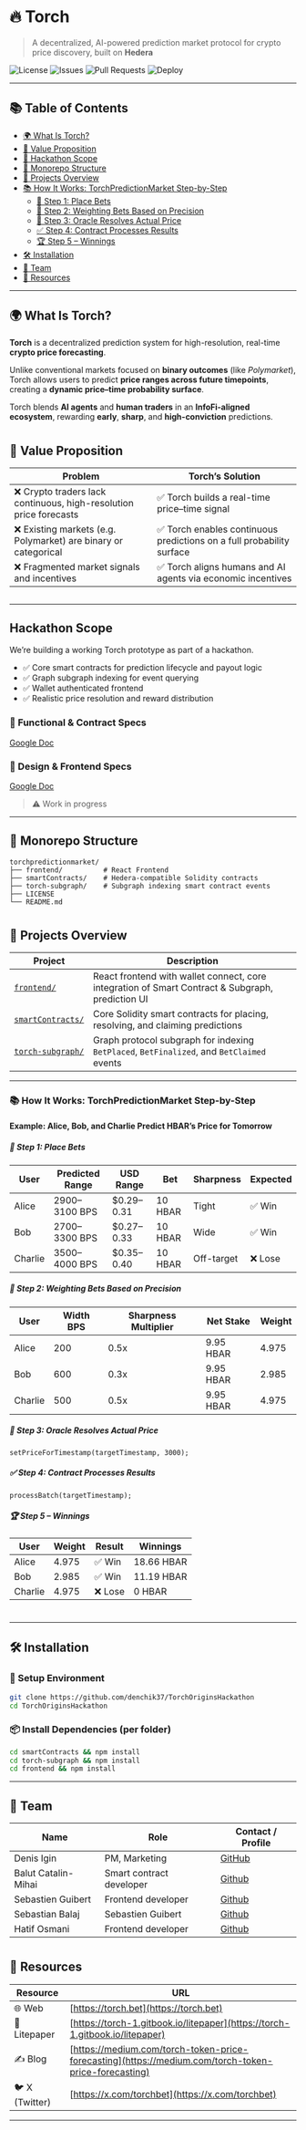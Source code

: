# 🔥 Torch

> A decentralized, AI-powered prediction market protocol for crypto price discovery, built on **Hedera**

![License](https://img.shields.io/github/license/denchik37/TorchOriginsHackathon)
![Issues](https://img.shields.io/github/issues/denchik37/TorchOriginsHackathon)
![Pull Requests](https://img.shields.io/github/issues-pr/denchik37/TorchOriginsHackathon)
![Deploy](https://img.shields.io/badge/deploy-Hedera_Mainnet-2ea44f)

---

## 📚 Table of Contents

- [🌍 What Is Torch?](#-what-is-torch)
- [💎 Value Proposition](#-value-proposition)
- [🏁 Hackathon Scope](#hackathon-scope)
- [🧱 Monorepo Structure](#-monorepo-structure)
- [📁 Projects Overview](#-projects-overview)
- [📚 How It Works: TorchPredictionMarket Step-by-Step](#-how-it-works-torchpredictionmarket-step-by-step)
  - [🧾 Step 1: Place Bets](#-step-1-place-bets)
  - [🧮 Step 2: Weighting Bets Based on Precision](#-step-2-weighting-bets-based-on-precision)
  - [🔮 Step 3: Oracle Resolves Actual Price](#-step-3-oracle-resolves-actual-price)
  - [✅ Step 4: Contract Processes Results](#-step-4-contract-processes-results)
  - [🏆 Step 5 – Winnings](#-step-5--winnings)
- [🛠️ Installation](#-installation)
- [🤝 Team](#-team)
- [🔗 Resources](#-resources)

---

## 🌍 What Is Torch?

**Torch** is a decentralized prediction system for high-resolution, real-time **crypto price forecasting**.

Unlike conventional markets focused on **binary outcomes** (like _Polymarket_), Torch allows users to predict **price ranges across future timepoints**, creating a **dynamic price–time probability surface**.

Torch blends **AI agents** and **human traders** in an **InfoFi-aligned ecosystem**, rewarding **early**, **sharp**, and **high-conviction** predictions.

#

## 💎 Value Proposition

| Problem                                         | Torch’s Solution                                    |
|------------------------------------------------|----------------------------------------------------|
| ❌ Crypto traders lack continuous, high-resolution price forecasts | ✅ Torch builds a real-time price–time signal        |
| ❌ Existing markets (e.g. Polymarket) are binary or categorical   | ✅ Torch enables continuous predictions on a full probability surface |
| ❌ Fragmented market signals and incentives                        | ✅ Torch aligns humans and AI agents via economic incentives |

##
---

## Hackathon Scope

We’re building a working Torch prototype as part of a hackathon.

- ✅ Core smart contracts for prediction lifecycle and payout logic  
- ✅ Graph subgraph indexing for event querying  
- ✅ Wallet authenticated frontend  
- ✅ Realistic price resolution and reward distribution  

### 📄 Functional & Contract Specs  
[Google Doc](https://docs.google.com/document/d/1aKkVzq7iILSpPRT327vxOGVfcCCzwlWwrrcCx9HPXnA/edit)

### 🎨 Design & Frontend Specs  
[Google Doc](https://docs.google.com/document/d/15gglInxKkXICz9hhw3A2YnUqXs00CRjPEVfndv7MCPY/edit)

> ⚠️ Work in progress

---

## 🧱 Monorepo Structure

```
torchpredictionmarket/
├── frontend/          # React Frontend
├── smartContracts/    # Hedera-compatible Solidity contracts
├── torch-subgraph/    # Subgraph indexing smart contract events
├── LICENSE
└── README.md          
```

#

## 📁 Projects Overview

| Project         | Description |
|-----------------|-------------|
| [`frontend/`](./frontend) | React frontend with wallet connect, core integration of Smart Contract & Subgraph, prediction UI |
| [`smartContracts/`](./smartContracts) | Core Solidity smart contracts for placing, resolving, and claiming predictions |
| [`torch-subgraph/`](./torch-subgraph) | Graph protocol subgraph for indexing `BetPlaced`, `BetFinalized`, and `BetClaimed` events |

---

### 📚 **How It Works: TorchPredictionMarket** Step-by-Step

#### Example: Alice, Bob, and Charlie Predict HBAR’s Price for Tomorrow

##### 🧾 Step 1: Place Bets

| User     | Predicted Range | USD Range | Bet | Sharpness | Expected |
|----------|------------------|-----------|-----|-----------|----------|
| Alice    | 2900–3100 BPS    | $0.29–0.31| 10 HBAR | Tight    | ✅ Win   |
| Bob      | 2700–3300 BPS    | $0.27–0.33| 10 HBAR | Wide     | ✅ Win   |
| Charlie  | 3500–4000 BPS    | $0.35–0.40| 10 HBAR | Off-target | ❌ Lose |

##### 🧮 Step 2: Weighting Bets Based on Precision

| User     | Width BPS | Sharpness Multiplier | Net Stake | Weight |
|----------|-----------|----------------------|-----------|--------|
| Alice    | 200       | 0.5x                 | 9.95 HBAR | 4.975  |
| Bob      | 600       | 0.3x                 | 9.95 HBAR | 2.985  |
| Charlie  | 500       | 0.5x                 | 9.95 HBAR | 4.975  |

##### 🔮 Step 3: Oracle Resolves Actual Price

```solidity
setPriceForTimestamp(targetTimestamp, 3000);
```

##### ✅ Step 4: Contract Processes Results

```solidity
processBatch(targetTimestamp);
```
##### 🏆 Step 5 – Winnings

| User     | Weight | Result   | Winnings     |
|----------|--------|----------|--------------|
| Alice    | 4.975  | ✅ Win   | 18.66 HBAR   |
| Bob      | 2.985  | ✅ Win   | 11.19 HBAR   |
| Charlie  | 4.975  | ❌ Lose  | 0 HBAR       |

#
---

## 🛠 Installation

### 🔐 Setup Environment

```bash
git clone https://github.com/denchik37/TorchOriginsHackathon
cd TorchOriginsHackathon
```

### 📦 Install Dependencies (per folder)

```bash
cd smartContracts && npm install
cd torch-subgraph && npm install
cd frontend && npm install
```
---

## 🤝 Team

| Name             | Role                  | Contact / Profile                  |
|------------------|-----------------------|----------------------------------|
| Denis Igin | PM, Marketing  | [GitHub](https://github.com/denchik37) |
| Balut Catalin-Mihai         | Smart contract developer     | [Github](https://github.com/CatalinBalut) |
| Sebastien Guibert      | Frontend developer     | [Github](https://github.com/Cascou)   |
| Sebastian Balaj       | Sebastien Guibert     | [Github](https://github.com/balajsebastian)   |
| Hatif Osmani      | Frontend developer     | [Github](https://github.com/hatif03)   |


#

## 🔗 Resources

| Resource    | URL |
|-------------|-----|
| 🌐 Web       | [https://torch.bet](https://torch.bet) |
| 📄 Litepaper | [https://torch-1.gitbook.io/litepaper](https://torch-1.gitbook.io/litepaper) |
| ✍️ Blog      | [https://medium.com/torch-token-price-forecasting](https://medium.com/torch-token-price-forecasting) |
| 🐦 X (Twitter) | [https://x.com/torchbet](https://x.com/torchbet) |

---




